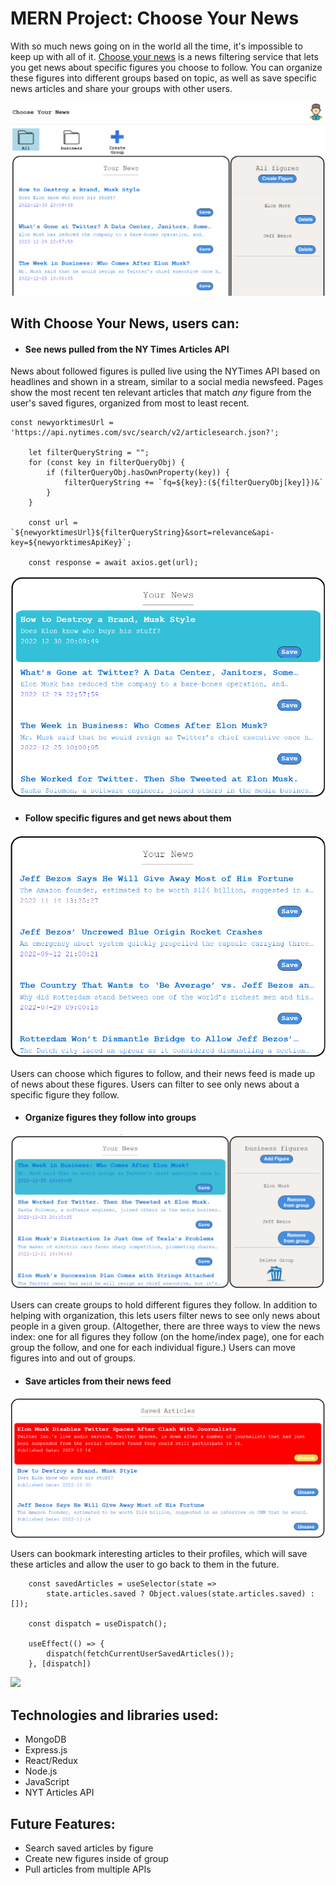 # MERN Project: Choose Your News


With so much news going on in the world all the time, it's impossible to keep up with all of it.  [Choose your news](https://choose-your-news.onrender.com/) is a news filtering service that lets you get news about specific figures you choose to follow. You can organize these figures into different groups based on topic, as well as save specific news articles and share your groups with other users.


![](images/index_page.png)



## With Choose Your News, users can:

- #### See news pulled from the NY Times Articles API

News about followed figures is pulled live using the NYTimes API based on headlines and shown in a stream, similar to a social media newsfeed.  Pages show the most recent ten relevant articles that match *any* figure from the user's saved figures, organized from most to least recent.

```
const newyorktimesUrl = 'https://api.nytimes.com/svc/search/v2/articlesearch.json?';

    let filterQueryString = "";
    for (const key in filterQueryObj) {
        if (filterQueryObj.hasOwnProperty(key)) {
            filterQueryString += `fq=${key}:(${filterQueryObj[key]})&`
        }
    }
   
    const url = `${newyorktimesUrl}${filterQueryString}&sort=relevance&api-key=${newyorktimesApiKey}`;

    const response = await axios.get(url);
```

![](images/news_index.png)

- #### Follow specific figures and get news about them

![](images/bezos_news.png)


Users can choose which figures to follow, and their news feed is made up of news about these figures.  Users can filter to see only news about a specific figure they follow.


- #### Organize figures they follow into groups

![](images/business_news.png)

Users can create groups to hold different figures they follow.  In addition to helping with organization, this lets users filter news to see only news about people in a given group.  (Altogether, there are three ways to view the news index: one for all figures they follow (on the home/index page), one for each group the follow, and one for each individual figure.)  Users can move figures into and out of groups.



- #### Save articles from their news feed

![](images/saved_articles.png)

Users can bookmark interesting articles to their profiles, which will save these articles and allow the user to go back to them in the future.

```
    const savedArticles = useSelector(state => 
        state.articles.saved ? Object.values(state.articles.saved) : []);

    const dispatch = useDispatch();

    useEffect(() => {
        dispatch(fetchCurrentUserSavedArticles());
    }, [dispatch])
```


![](images/Google_map)









<!-- ### This project also includes:
- Seed data
- A production README -->

## Technologies and libraries used:
- MongoDB
- Express.js
- React/Redux
- Node.js
- JavaScript
- NYT Articles API



## Future Features:
- Search saved articles by figure
- Create new figures inside of group
- Pull articles from multiple APIs
